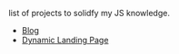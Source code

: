 list of projects to solidfy my JS knowledge.

- [Blog](https://jumanafm.github.io/front-end/blog)
- [Dynamic Landing Page](https://jumanafm.github.io/front-end/landing-page)